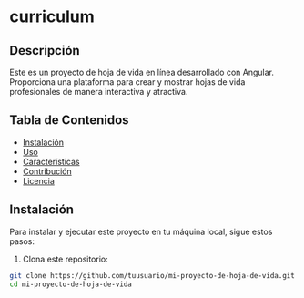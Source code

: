 # curriculum
## Descripción

Este es un proyecto de hoja de vida en línea desarrollado con Angular. Proporciona una plataforma para crear y mostrar hojas de vida profesionales de manera interactiva y atractiva.

## Tabla de Contenidos

- [Instalación](#instalación)
- [Uso](#uso)
- [Características](#características)
- [Contribución](#contribución)
- [Licencia](#licencia)

## Instalación

Para instalar y ejecutar este proyecto en tu máquina local, sigue estos pasos:

1. Clona este repositorio:

```bash
git clone https://github.com/tuusuario/mi-proyecto-de-hoja-de-vida.git
cd mi-proyecto-de-hoja-de-vida




